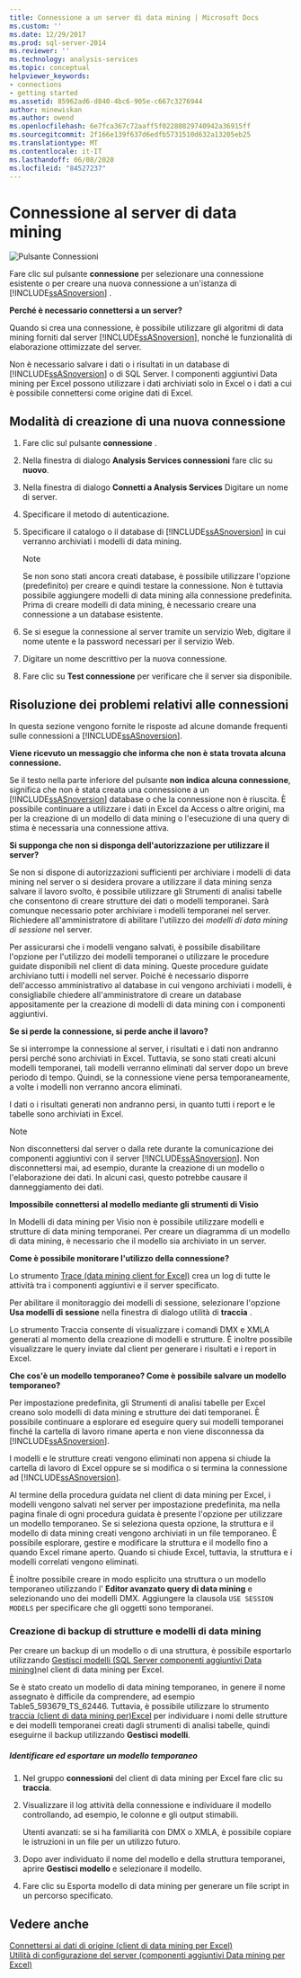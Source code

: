 ```yaml
---
title: Connessione a un server di data mining | Microsoft Docs
ms.custom: ''
ms.date: 12/29/2017
ms.prod: sql-server-2014
ms.reviewer: ''
ms.technology: analysis-services
ms.topic: conceptual
helpviewer_keywords:
- connections
- getting started
ms.assetid: 85962ad6-d840-4bc6-905e-c667c3276944
author: minewiskan
ms.author: owend
ms.openlocfilehash: 6e7fca367c72aaff5f02280829740942a36915ff
ms.sourcegitcommit: 2f166e139f637d6edfb5731510d632a13205eb25
ms.translationtype: MT
ms.contentlocale: it-IT
ms.lasthandoff: 06/08/2020
ms.locfileid: "84527237"
---
```

# <a name="connect-to-a-data-mining-server"></a>Connessione al server di data mining
  ![Pulsante Connessioni](media/misc-connection.gif "Pulsante Connessioni")  
  
 Fare clic sul pulsante **connessione** per selezionare una connessione esistente o per creare una nuova connessione a un'istanza di [!INCLUDE[ssASnoversion](../includes/ssasnoversion-md.md)] .  
  
 **Perché è necessario connettersi a un server?**  
  
 Quando si crea una connessione, è possibile utilizzare gli algoritmi di data mining forniti dal server [!INCLUDE[ssASnoversion](../includes/ssasnoversion-md.md)], nonché le funzionalità di elaborazione ottimizzate del server.  
  
 Non è necessario salvare i dati o i risultati in un database di [!INCLUDE[ssASnoversion](../includes/ssasnoversion-md.md)] o di SQL Server. I componenti aggiuntivi Data mining per Excel possono utilizzare i dati archiviati solo in Excel o i dati a cui è possibile connettersi come origine dati di Excel.  
  
## <a name="how-to-create-a-new-connection"></a>Modalità di creazione di una nuova connessione  
  
1.  Fare clic sul pulsante **connessione** .  
  
2.  Nella finestra di dialogo **Analysis Services connessioni** fare clic su **nuovo**.  
  
3.  Nella finestra di dialogo **Connetti a Analysis Services** Digitare un nome di server.  
  
4.  Specificare il metodo di autenticazione.  
  
5.  Specificare il catalogo o il database di [!INCLUDE[ssASnoversion](../includes/ssasnoversion-md.md)] in cui verranno archiviati i modelli di data mining.  
  
    > [!NOTE]  
    >  Se non sono stati ancora creati database, è possibile utilizzare l'opzione (predefinito) per creare e quindi testare la connessione. Non è tuttavia possibile aggiungere modelli di data mining alla connessione predefinita. Prima di creare modelli di data mining, è necessario creare una connessione a un database esistente.  
  
6.  Se si esegue la connessione al server tramite un servizio Web, digitare il nome utente e la password necessari per il servizio Web.  
  
7.  Digitare un nome descrittivo per la nuova connessione.  
  
8.  Fare clic su **Test connessione** per verificare che il server sia disponibile.  
  
## <a name="troubleshooting-connections"></a>Risoluzione dei problemi relativi alle connessioni  
 In questa sezione vengono fornite le risposte ad alcune domande frequenti sulle connessioni a [!INCLUDE[ssASnoversion](../includes/ssasnoversion-md.md)].  
  
 **Viene ricevuto un messaggio che informa che non è stata trovata alcuna connessione.**  
  
 Se il testo nella parte inferiore del pulsante **non indica alcuna connessione**, significa che non è stata creata una connessione a un [!INCLUDE[ssASnoversion](../includes/ssasnoversion-md.md)] database o che la connessione non è riuscita. È possibile continuare a utilizzare i dati in Excel da Access o altre origini, ma per la creazione di un modello di data mining o l'esecuzione di una query di stima è necessaria una connessione attiva.  
  
 **Si supponga che non si disponga dell'autorizzazione per utilizzare il server?**  
  
 Se non si dispone di autorizzazioni sufficienti per archiviare i modelli di data mining nel server o si desidera provare a utilizzare il data mining senza salvare il lavoro svolto, è possibile utilizzare gli Strumenti di analisi tabelle che consentono di creare strutture dei dati o modelli temporanei. Sarà comunque necessario poter archiviare i modelli temporanei nel server. Richiedere all'amministratore di abilitare l'utilizzo dei *modelli di data mining di sessione* nel server.  
  
 Per assicurarsi che i modelli vengano salvati, è possibile disabilitare l'opzione per l'utilizzo dei modelli temporanei o utilizzare le procedure guidate disponibili nel client di data mining. Queste procedure guidate archiviano tutti i modelli nel server. Poiché è necessario disporre dell'accesso amministrativo al database in cui vengono archiviati i modelli, è consigliabile chiedere all'amministratore di creare un database appositamente per la creazione di modelli di data mining con i componenti aggiuntivi.  
  
 **Se si perde la connessione, si perde anche il lavoro?**  
  
 Se si interrompe la connessione al server, i risultati e i dati non andranno persi perché sono archiviati in Excel. Tuttavia, se sono stati creati alcuni modelli temporanei, tali modelli verranno eliminati dal server dopo un breve periodo di tempo. Quindi, se la connessione viene persa temporaneamente, a volte i modelli non verranno ancora eliminati.  
  
 I dati o i risultati generati non andranno persi, in quanto tutti i report e le tabelle sono archiviati in Excel.  
  
> [!NOTE]  
>  Non disconnettersi dal server o dalla rete durante la comunicazione dei componenti aggiuntivi con il server [!INCLUDE[ssASnoversion](../includes/ssasnoversion-md.md)]. Non disconnettersi mai, ad esempio, durante la creazione di un modello o l'elaborazione dei dati. In alcuni casi, questo potrebbe causare il danneggiamento dei dati.  
  
 **Impossibile connettersi al modello mediante gli strumenti di Visio**  
  
 In Modelli di data mining per Visio non è possibile utilizzare modelli e strutture di data mining temporanei. Per creare un diagramma di un modello di data mining, è necessario che il modello sia archiviato in un server.  
  
 **Come è possibile monitorare l'utilizzo della connessione?**  
  
 Lo strumento [Trace &#40;data mining client for Excel&#41;](trace-data-mining-client-for-excel.md) crea un log di tutte le attività tra i componenti aggiuntivi e il server specificato.  
  
 Per abilitare il monitoraggio dei modelli di sessione, selezionare l'opzione **Usa modelli di sessione** nella finestra di dialogo utilità di **traccia** .  
  
 Lo strumento Traccia consente di visualizzare i comandi DMX e XMLA generati al momento della creazione di modelli e strutture. È inoltre possibile visualizzare le query inviate dal client per generare i risultati e i report in Excel.  
  
 **Che cos'è un modello temporaneo? Come è possibile salvare un modello temporaneo?**  
  
 Per impostazione predefinita, gli Strumenti di analisi tabelle per Excel creano solo modelli di data mining e strutture dei dati temporanei. È possibile continuare a esplorare ed eseguire query sui modelli temporanei finché la cartella di lavoro rimane aperta e non viene disconnessa da [!INCLUDE[ssASnoversion](../includes/ssasnoversion-md.md)].  
  
 I modelli e le strutture creati vengono eliminati non appena si chiude la cartella di lavoro di Excel oppure se si modifica o si termina la connessione ad [!INCLUDE[ssASnoversion](../includes/ssasnoversion-md.md)].  
  
 Al termine della procedura guidata nel client di data mining per Excel, i modelli vengono salvati nel server per impostazione predefinita, ma nella pagina finale di ogni procedura guidata è presente l'opzione per utilizzare un modello temporaneo. Se si seleziona questa opzione, la struttura e il modello di data mining creati vengono archiviati in un file temporaneo. È possibile esplorare, gestire e modificare la struttura e il modello fino a quando Excel rimane aperto. Quando si chiude Excel, tuttavia, la struttura e i modelli correlati vengono eliminati.  
  
 È inoltre possibile creare in modo esplicito una struttura o un modello temporaneo utilizzando l' **Editor avanzato query di data mining** e selezionando uno dei modelli DMX. Aggiungere la clausola `USE SESSION MODELS` per specificare che gli oggetti sono temporanei.   
  
### <a name="creating-backups-of-mining-models-and-structures"></a>Creazione di backup di strutture e modelli di data mining  
 Per creare un backup di un modello o di una struttura, è possibile esportarlo utilizzando [Gestisci modelli &#40;SQL Server componenti aggiuntivi Data mining&#41;](manage-models-sql-server-data-mining-add-ins.md)nel client di data mining per Excel.  
  
 Se è stato creato un modello di data mining temporaneo, in genere il nome assegnato è difficile da comprendere, ad esempio Table5_593679_TS_62446. Tuttavia, è possibile utilizzare lo strumento [traccia &#40;client di data mining per&#41;Excel](trace-data-mining-client-for-excel.md) per individuare i nomi delle strutture e dei modelli temporanei creati dagli strumenti di analisi tabelle, quindi eseguirne il backup utilizzando **Gestisci modelli**.  
  
##### <a name="identify-and-export-a-temporary-model"></a>Identificare ed esportare un modello temporaneo  
  
1.  Nel gruppo **connessioni** del client di data mining per Excel fare clic su **traccia**.  
  
2.  Visualizzare il log attività della connessione e individuare il modello controllando, ad esempio, le colonne e gli output stimabili.  
  
     Utenti avanzati: se si ha familiarità con DMX o XMLA, è possibile copiare le istruzioni in un file per un utilizzo futuro.  
  
3.  Dopo aver individuato il nome del modello e della struttura temporanei, aprire **Gestisci modello** e selezionare il modello.  
  
4.  Fare clic su Esporta modello di data mining per generare un file script in un percorso specificato.  
  
## <a name="see-also"></a>Vedere anche  
 [Connettersi ai dati di origine &#40;client di data mining per Excel&#41;](connect-to-source-data-data-mining-client-for-excel.md)   
 [Utilità di configurazione del server &#40;componenti aggiuntivi Data mining per Excel&#41;](server-configuration-utility-data-mining-add-ins-for-excel.md)  
  
  
